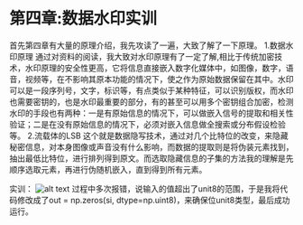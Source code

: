 # 第四章:数据水印实训
首先第四章有大量的原理介绍，我先攻读了一遍，大致了解了一下原理。
1.数据水印原理
通过对资料的阅读，我大致对水印原理有了一定了解,相比于传统加密技术，水印原理的安全性更高，它将信息直接嵌入数字化媒体中，如图像，数字，语音，视频等，在不影响其原本功能的情况下，使之作为原始数据保留在其中。水印可以是一段序列号，文字，标识等，有点类似于某种特征，可以识别版权，而水印也需要密钥的，也是水印最重要的部分，有的甚至可以用多个密钥组合加密，检测水印的手段也有两种：一是有原始信息的情况下，可以做嵌入信号的提取和相关性验证；二是在没有原始信息的情况下，必须对嵌入信息做全搜索或分布假设检验等。
2.流载体的LSB
这个就是数据隐写技术，通过对几个比特位的改变，来隐藏秘密信息，对本身图像或声音没有什么影响，而数据的提取则是将伪装元素找到，抽出最低比特位，进行排列得到原文。而选取隐藏信息的子集的方法我的理解是先顺序选取元素，再进行伪随机嵌入，直到得到所有元素。

实训：
![alt text](QQ20241210-142018.png)
过程中多次报错，说输入的值超出了unit8的范围，于是我将代码修改成了out = np.zeros(si, dtype=np.uint8)，来确保位unit8类型，最后成功运行。